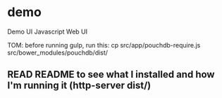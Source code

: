 # demo 
Demo UI Javascript Web UI

TOM: before running gulp, run this:
cp src/app/pouchdb-require.js src/bower_modules/pouchdb/dist/

## READ README to see what I installed and how I'm running it (http-server dist/)
